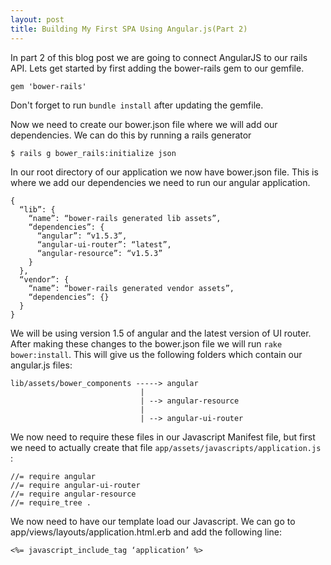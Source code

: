 ```yaml
---
layout: post
title: Building My First SPA Using Angular.js(Part 2)
---
```


In part 2 of this blog post we are going to connect AngularJS to our rails API. Lets get started by first adding the bower-rails gem to our gemfile.

```
gem 'bower-rails'
```

Don't forget to run `bundle install` after updating the gemfile. 

Now we need to create our bower.json file where we will add our dependencies. We can do this by running a rails generator 

```
$ rails g bower_rails:initialize json
```

In our root directory of our application we now have bower.json file. This is where we add our dependencies we need to run our angular application. 

```
{
  “lib”: {
    “name”: “bower-rails generated lib assets”,
    “dependencies”: {
      “angular”: “v1.5.3”,
      “angular-ui-router”: “latest”,
      “angular-resource”: “v1.5.3”
    }
  },
  “vendor”: {
    “name”: “bower-rails generated vendor assets”,
    “dependencies”: {}
  }
}
```

We will be using version 1.5 of angular and the latest version of UI router. After making these changes to the bower.json file we will run `rake bower:install`. This will give us the following folders which contain our angular.js files:

```
lib/assets/bower_components -----> angular
                             |
                             | --> angular-resource
                             |
                             | --> angular-ui-router
```

We now need to require these files in our Javascript Manifest file, but first we need to actually create that file `app/assets/javascripts/application.js` : 

```
//= require angular
//= require angular-ui-router
//= require angular-resource
//= require_tree .
```

We now need to have our template load our Javascript. We can go to app/views/layouts/application.html.erb and add the following line:

```
<%= javascript_include_tag ‘application’ %> 
```






